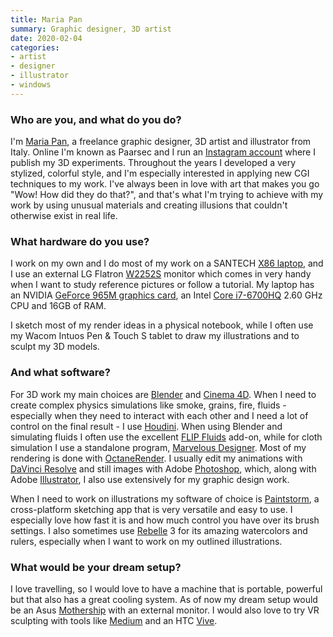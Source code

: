 ```yaml
---
title: Maria Pan
summary: Graphic designer, 3D artist 
date: 2020-02-04
categories:
- artist
- designer
- illustrator
- windows
---
```


### Who are you, and what do you do?

I'm [Maria Pan](https://www.behance.net/paarsec "Maria's website."), a freelance graphic designer, 3D artist and illustrator from Italy. Online I'm known as Paarsec and I run an [Instagram account](https://instagram.com/paarsec "Maria's Instagram account.") where I publish my 3D experiments. Throughout the years I developed a very stylized, colorful style, and I'm especially interested in applying new CGI techniques to my work. I've always been in love with art that makes you go "Wow! How did they do that?", and that's what I'm trying to achieve with my work by using unusual materials and creating illusions that couldn't otherwise exist in real life.

### What hardware do you use?

I work on my own and I do most of my work on a SANTECH [X86 laptop][x86], and I use an external LG Flatron [W2252S][w2252s-pf] monitor which comes in very handy when I want to study reference pictures or follow a tutorial. My laptop has an NVIDIA [GeForce 965M graphics card][geforce-gtx-965m], an Intel [Core i7-6700HQ][core-i7-6700hq] 2.60 GHz CPU and 16GB of RAM.

I sketch most of my render ideas in a physical notebook, while I often use my Wacom Intuos Pen & Touch S tablet to draw my illustrations and to sculpt my 3D models.

### And what software?

For 3D work my main choices are [Blender][] and [Cinema 4D][cinema-4d]. When I need to create complex physics simulations like smoke, grains, fire, fluids - especially when they need to interact with each other and I need a lot of control on the final result - I use [Houdini][]. When using Blender and simulating fluids I often use the excellent [FLIP Fluids][flip-fluids] add-on, while for cloth simulation I use a standalone program, [Marvelous Designer][marvelous-designer]. Most of my rendering is done with [OctaneRender][]. I usually edit my animations with [DaVinci Resolve][davinci-resolve] and still images with Adobe [Photoshop][], which, along with Adobe [Illustrator][], I also use extensively for my graphic design work.

When I need to work on illustrations my software of choice is [Paintstorm][paintstorm-studio], a cross-platform sketching app that is very versatile and easy to use. I especially love how fast it is and how much control you have over its brush settings. I also sometimes use [Rebelle][] 3 for its amazing watercolors and rulers, especially when I want to work on my outlined illustrations.

### What would be your dream setup?

I love travelling, so I would love to have a machine that is portable, powerful but that also has a great cooling system. As of now my dream setup would be an Asus [Mothership][rog-mothership] with an external monitor. I would also love to try VR sculpting with tools like [Medium][medium.2] and an HTC [Vive][].

[blender]: https://www.blender.org/ "A free, open-source 3D renderer."
[cinema-4d]: http://web.archive.org/web/20160602174133/http://www.maxon.net/en/products/cinema-4d-prime/who-should-use-it.html "3D rendering software."
[core-i7-6700hq]: https://ark.intel.com/content/www/us/en/ark/products/88967/intel-core-i76700hq-processor-6m-cache-up-to-3-50-ghz.html "A computer processor."
[davinci-resolve]: https://www.blackmagicdesign.com/products/davinciresolve "Colour correction software."
[flip-fluids]: https://blendermarket.com/products/flipfluids "A liquid simulation plugin for Blender."
[geforce-gtx-965m]: https://www.nvidia.com/en-us/geforce/gaming-laptops/geforce-gtx-965m "A graphics card for laptops."
[houdini]: https://archive.sidefx.com/index.php?Itemid=270&id=1021&option=com_content&task=view "3D modelling and animation software."
[illustrator]: https://www.adobe.com/products/illustrator.html "A vector graphics editor."
[marvelous-designer]: https://www.marvelousdesigner.com/ "Software for rendering clothing."
[medium.2]: https://www.oculus.com/medium/ "A VR sculpting tool."
[octanerender]: https://home.otoy.com/render/octane-render/ "A 3D renderer."
[paintstorm-studio]: https://paintstormstudio.com/ "Digital painting software."
[photoshop]: https://www.adobe.com/products/photoshop.html "A bitmap image editor."
[rebelle]: https://www.escapemotions.com/products/rebelle/about?//products/rebelle/index.php "Digital painting software."
[rog-mothership]: https://www.asus.com/ "A portable gaming computer."
[vive]: https://vibeapp.one/ "A SteamVR headset."
[w2252s-pf]: https://www.lg.com/za/monitors/lg-W2252S-PF-widescreen-computer-monitor "A 22 inch LCD monitor."
[x86]: https://www.santech.eu/x86-series "A 15.6 inch PC laptop."
